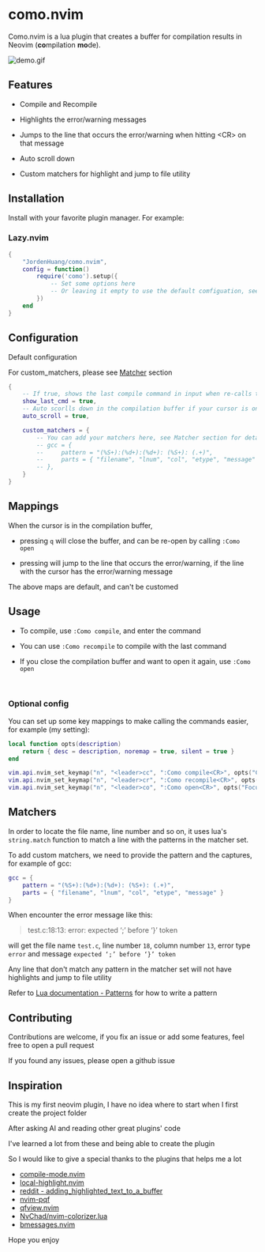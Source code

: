 # como.nvim

Como.nvim is a lua plugin that creates a buffer for compilation results in Neovim (**co**mpilation **mo**de).


![demo.gif](./the_como_demo.gif)

## Features

- Compile and Recompile

- Highlights the error/warning messages

- Jumps to the line that occurs the error/warning when hitting \<CR\> on that message

- Auto scroll down

- Custom matchers for highlight and jump to file utility


## Installation

Install with your favorite plugin manager. For example:

### Lazy.nvim

```lua
{
    "JordenHuang/como.nvim",
    config = function()
        require('como').setup({
            -- Set some options here
            -- Or leaving it empty to use the default comfiguation, see below
        })
    end
}
```

## Configuration

Default configuration

For custom_matchers, please see [Matcher](#matchers) section

```lua
{
    -- If true, shows the last compile command in input when re-calls the 'Como compile' command
    show_last_cmd = true,
    -- Auto scorlls down in the compilation buffer if your cursor is on the last line
    auto_scroll = true,

    custom_matchers = {
        -- You can add your matchers here, see Matcher section for detail. Heres an example in the default matcher set:
        -- gcc = {
        --     pattern = "(%S+):(%d+):(%d+): (%S+): (.+)",
        --     parts = { "filename", "lnum", "col", "etype", "message" }
        -- },
    }
}
```

## Mappings

When the cursor is in the compilation buffer,

- pressing `q` will close the buffer, and can be re-open by calling `:Como open`

- pressing <CR> will jump to the line that occurs the error/warning, if the line with the cursor
has the error/warning message

The above maps are default, and can't be customed

## Usage

- To compile, use `:Como compile`, and enter the command

- You can use `:Como recompile` to compile with the last command

- If you close the compilation buffer and want to open it again, use `:Como open`

<br>

### Optional config

You can set up some key mappings to make calling the commands easier, for example (my setting):

```lua
local function opts(description)
    return { desc = description, noremap = true, silent = true }
end

vim.api.nvim_set_keymap("n", "<leader>cc", ":Como compile<CR>", opts("Compile"))
vim.api.nvim_set_keymap("n", "<leader>cr", ":Como recompile<CR>", opts("Recompile"))
vim.api.nvim_set_keymap("n", "<leader>co", ":Como open<CR>", opts("Focus como buffer"))
```

## Matchers

In order to locate the file name, line number and so on, it uses lua's `string.match` function to match a line
with the patterns in the matcher set.

To add custom matchers, we need to provide the pattern and the captures, for example of gcc:

```lua
gcc = {
    pattern = "(%S+):(%d+):(%d+): (%S+): (.+)",
    parts = { "filename", "lnum", "col", "etype", "message" }
}
```

When encounter the error message like this:

> test.c:18:13: error: expected ‘;’ before ‘}’ token

will get the file name `test.c`, line number `18`, column number `13`, error type `error` and message `expected ‘;’ before ‘}’ token`

Any line that don't match any pattern in the matcher set will not have highlights and jump to file utility

Refer to [Lua documentation - Patterns](https://www.lua.org/pil/20.2.html) for how to write a pattern

## Contributing

Contributions are welcome, if you fix an issue or add some features, feel free to open a pull request

If you found any issues, please open a github issue

## Inspiration

This is my first neovim plugin, I have no idea where to start when I first create the project folder

After asking AI and reading other great plugins' code

I've learned a lot from these and being able to create the plugin

So I would like to give a special thanks to the plugins that helps me a lot

- [compile-mode.nvim](https://github.com/ej-shafran/compile-mode.nvim)
- [local-highlight.nvim](https://github.com/tzachar/local-highlight.nvim/blob/master/lua/local-highlight.lua)
- [reddit - adding_highlighted_text_to_a_buffer](https://www.reddit.com/r/neovim/comments/13bp2hp/adding_highlighted_text_to_a_buffer/)
- [nvim-pqf](https://github.com/yorickpeterse/nvim-pqf)
- [qfview.nvim](https://github.com/ashfinal/qfview.nvim)
- [NvChad/nvim-colorizer.lua](https://github.com/NvChad/nvim-colorizer.lua/blob/master/lua/colorizer/buffer.lua#L74)
- [bmessages.nvim](https://github.com/ariel-frischer/bmessages.nvim/blob/main/lua/bmessages.lua#L62)

Hope you enjoy

